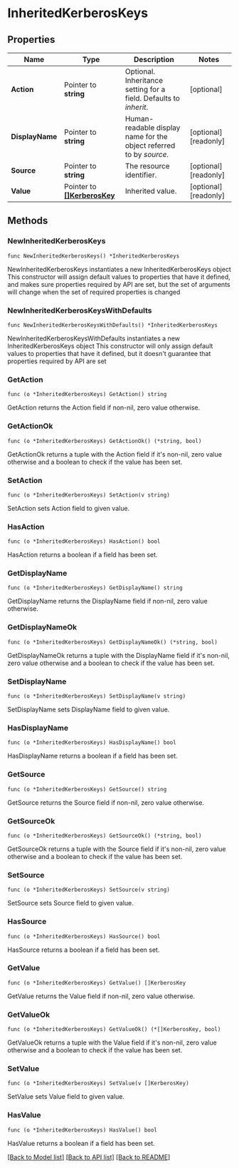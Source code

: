 # InheritedKerberosKeys

## Properties

Name | Type | Description | Notes
------------ | ------------- | ------------- | -------------
**Action** | Pointer to **string** | Optional. Inheritance setting for a field. Defaults to _inherit_. | [optional] 
**DisplayName** | Pointer to **string** | Human-readable display name for the object referred to by _source_. | [optional] [readonly] 
**Source** | Pointer to **string** | The resource identifier. | [optional] [readonly] 
**Value** | Pointer to [**[]KerberosKey**](KerberosKey.md) | Inherited value. | [optional] [readonly] 

## Methods

### NewInheritedKerberosKeys

`func NewInheritedKerberosKeys() *InheritedKerberosKeys`

NewInheritedKerberosKeys instantiates a new InheritedKerberosKeys object
This constructor will assign default values to properties that have it defined,
and makes sure properties required by API are set, but the set of arguments
will change when the set of required properties is changed

### NewInheritedKerberosKeysWithDefaults

`func NewInheritedKerberosKeysWithDefaults() *InheritedKerberosKeys`

NewInheritedKerberosKeysWithDefaults instantiates a new InheritedKerberosKeys object
This constructor will only assign default values to properties that have it defined,
but it doesn't guarantee that properties required by API are set

### GetAction

`func (o *InheritedKerberosKeys) GetAction() string`

GetAction returns the Action field if non-nil, zero value otherwise.

### GetActionOk

`func (o *InheritedKerberosKeys) GetActionOk() (*string, bool)`

GetActionOk returns a tuple with the Action field if it's non-nil, zero value otherwise
and a boolean to check if the value has been set.

### SetAction

`func (o *InheritedKerberosKeys) SetAction(v string)`

SetAction sets Action field to given value.

### HasAction

`func (o *InheritedKerberosKeys) HasAction() bool`

HasAction returns a boolean if a field has been set.

### GetDisplayName

`func (o *InheritedKerberosKeys) GetDisplayName() string`

GetDisplayName returns the DisplayName field if non-nil, zero value otherwise.

### GetDisplayNameOk

`func (o *InheritedKerberosKeys) GetDisplayNameOk() (*string, bool)`

GetDisplayNameOk returns a tuple with the DisplayName field if it's non-nil, zero value otherwise
and a boolean to check if the value has been set.

### SetDisplayName

`func (o *InheritedKerberosKeys) SetDisplayName(v string)`

SetDisplayName sets DisplayName field to given value.

### HasDisplayName

`func (o *InheritedKerberosKeys) HasDisplayName() bool`

HasDisplayName returns a boolean if a field has been set.

### GetSource

`func (o *InheritedKerberosKeys) GetSource() string`

GetSource returns the Source field if non-nil, zero value otherwise.

### GetSourceOk

`func (o *InheritedKerberosKeys) GetSourceOk() (*string, bool)`

GetSourceOk returns a tuple with the Source field if it's non-nil, zero value otherwise
and a boolean to check if the value has been set.

### SetSource

`func (o *InheritedKerberosKeys) SetSource(v string)`

SetSource sets Source field to given value.

### HasSource

`func (o *InheritedKerberosKeys) HasSource() bool`

HasSource returns a boolean if a field has been set.

### GetValue

`func (o *InheritedKerberosKeys) GetValue() []KerberosKey`

GetValue returns the Value field if non-nil, zero value otherwise.

### GetValueOk

`func (o *InheritedKerberosKeys) GetValueOk() (*[]KerberosKey, bool)`

GetValueOk returns a tuple with the Value field if it's non-nil, zero value otherwise
and a boolean to check if the value has been set.

### SetValue

`func (o *InheritedKerberosKeys) SetValue(v []KerberosKey)`

SetValue sets Value field to given value.

### HasValue

`func (o *InheritedKerberosKeys) HasValue() bool`

HasValue returns a boolean if a field has been set.


[[Back to Model list]](../README.md#documentation-for-models) [[Back to API list]](../README.md#documentation-for-api-endpoints) [[Back to README]](../README.md)


